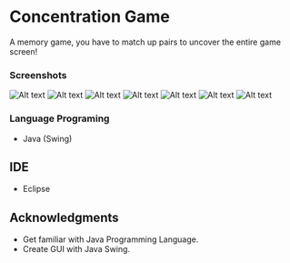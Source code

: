 # Concentration Game

A memory game, you have to match up pairs to uncover the entire game screen!

### Screenshots

![Alt text](/../screenshots/screenshots/SC_ConcenGame_1.png?raw=true "Welcome Screen")
![Alt text](/../screenshots/screenshots/SC_ConcenGame_2.png?raw=true "Choose Mode")
![Alt text](/../screenshots/screenshots/SC_ConcenGame_3.png?raw=true "Game Play Screen")
![Alt text](/../screenshots/screenshots/SC_ConcenGame_4.png?raw=true "After Click on Start")
![Alt text](/../screenshots/screenshots/SC_ConcenGame_5.png?raw=true "All Images were covered")
![Alt text](/../screenshots/screenshots/SC_ConcenGame_6.png?raw=true "Choose 2 images")
![Alt text](/../screenshots/screenshots/SC_ConcenGame_7.png?raw=true "Choose 2 images")

### Language Programing
* Java (Swing)

## IDE
* Eclipse

## Acknowledgments
* Get familiar with Java Programming Language.
* Create GUI with Java Swing.


